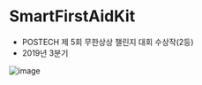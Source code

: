 # SmartFirstAidKit
- POSTECH 제 5회 무한상상 챌린지 대회 수상작(2등)
- 2019년 3분기
  
![image](https://github.com/Neibce/SmartFirstAidKit/assets/18096595/31d52170-2846-42d5-9ee8-c0c370f0641d)

